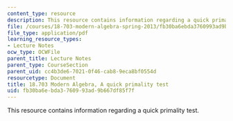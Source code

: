 ```yaml
---
content_type: resource
description: This resource contains information regarding a quick primality test.
file: /courses/18-703-modern-algebra-spring-2013/fb30ba6ebda3760993ad9b667df85f7f_MIT18_703S13_pra_l_22.pdf
file_type: application/pdf
learning_resource_types:
- Lecture Notes
ocw_type: OCWFile
parent_title: Lecture Notes
parent_type: CourseSection
parent_uid: cc4b3de6-7021-0f46-cab8-9eca8bf0554d
resourcetype: Document
title: 18.703 Modern Algebra, A quick primality test
uid: fb30ba6e-bda3-7609-93ad-9b667df85f7f
---
```

This resource contains information regarding a quick primality test.

